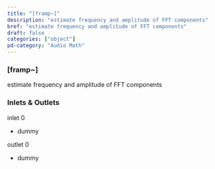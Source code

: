 ```yaml
---
title: "[framp~]"
description: "estimate frequency and amplitude of FFT components"
bref: "estimate frequency and amplitude of FFT components"
draft: false
categories: ["object"]
pd-category: "Audio Math"
---
```


### [framp~]

estimate frequency and amplitude of FFT components

### Inlets & Outlets

inlet 0

 - dummy

outlet 0

 - dummy
 
